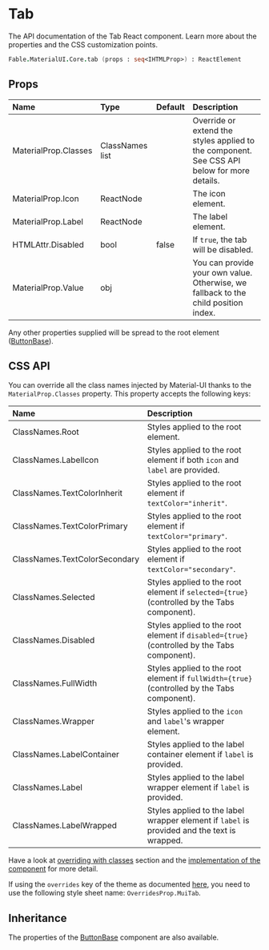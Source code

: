 # Tab

<p class="description">The API documentation of the Tab React component. Learn more about the properties and the CSS customization points.</p>

```fsharp
Fable.MaterialUI.Core.tab (props : seq<IHTMLProp>) : ReactElement
```



## Props

| Name | Type | Default | Description |
|:-----|:-----|:--------|:------------|
| <span class="prop-name">MaterialProp.Classes</span> | <span class="prop-type">ClassNames list</span> |   | Override or extend the styles applied to the component.  See CSS API below for more details.  |
| <span class="prop-name">MaterialProp.Icon</span> | <span class="prop-type">ReactNode</span> |   | The icon element. |
| <span class="prop-name">MaterialProp.Label</span> | <span class="prop-type">ReactNode</span> |   | The label element. |
| <span class="prop-name">HTMLAttr.Disabled</span> | <span class="prop-type">bool</span> | <span class="prop-default">false</span> | If `true`, the tab will be disabled. |
| <span class="prop-name">MaterialProp.Value</span> | <span class="prop-type">obj</span> |   | You can provide your own value. Otherwise, we fallback to the child position index. |

Any other properties supplied will be spread to the root element ([ButtonBase](#/api/button-base)).

## CSS API

You can override all the class names injected by Material-UI thanks to the `MaterialProp.Classes` property.
This property accepts the following keys:


| Name | Description |
|:-----|:------------|
| <span class="prop-name">ClassNames.Root</span> | Styles applied to the root element.
| <span class="prop-name">ClassNames.LabelIcon</span> | Styles applied to the root element if both `icon` and `label` are provided.
| <span class="prop-name">ClassNames.TextColorInherit</span> | Styles applied to the root element if `textColor="inherit"`.
| <span class="prop-name">ClassNames.TextColorPrimary</span> | Styles applied to the root element if `textColor="primary"`.
| <span class="prop-name">ClassNames.TextColorSecondary</span> | Styles applied to the root element if `textColor="secondary"`.
| <span class="prop-name">ClassNames.Selected</span> | Styles applied to the root element if `selected={true}` (controlled by the Tabs component).
| <span class="prop-name">ClassNames.Disabled</span> | Styles applied to the root element if `disabled={true}` (controlled by the Tabs component).
| <span class="prop-name">ClassNames.FullWidth</span> | Styles applied to the root element if `fullWidth={true}` (controlled by the Tabs component).
| <span class="prop-name">ClassNames.Wrapper</span> | Styles applied to the `icon` and `label`'s wrapper element.
| <span class="prop-name">ClassNames.LabelContainer</span> | Styles applied to the label container element if `label` is provided.
| <span class="prop-name">ClassNames.Label</span> | Styles applied to the label wrapper element if `label` is provided.
| <span class="prop-name">ClassNames.LabelWrapped</span> | Styles applied to the label wrapper element if `label` is provided and the text is wrapped.

Have a look at [overriding with classes](#/customization/overrides) section
and the [implementation of the component](https://github.com/mui-org/material-ui/tree/master/packages/material-ui/src/Tab/Tab.js)
for more detail.

If using the `overrides` key of the theme as documented
[here](#/customization/themes),
you need to use the following style sheet name: `OverridesProp.MuiTab`.

## Inheritance

The properties of the [ButtonBase](#/api/button-base) component are also available.
<!-- You can take advantage of this behavior to [target nested components](/guides/api/#spread). -->

<!--## Demos-->

<!--- [Tabs](/demos/tabs/)-->

